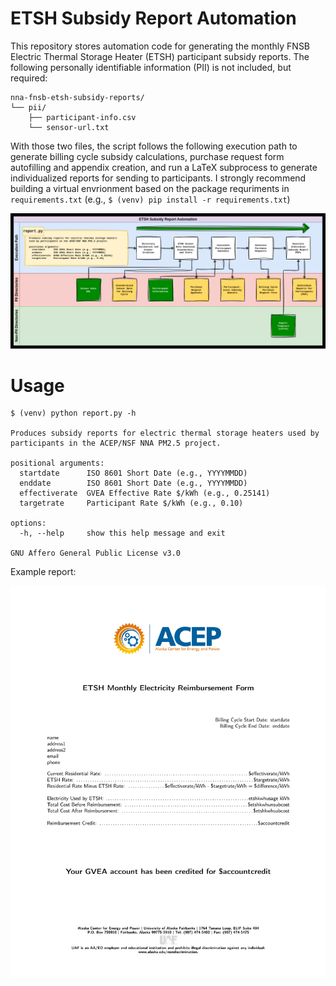 # ETSH Subsidy Report Automation
This repository stores automation code for generating the monthly FNSB Electric Thermal Storage Heater (ETSH) participant subsidy reports. The following personally identifiable information (PII) is not included, but required:
```
nna-fnsb-etsh-subsidy-reports/
└── pii/
    ├── participant-info.csv
    └── sensor-url.txt
```
With those two files, the script follows the following execution path to generate billing cycle subsidy calculations, purchase request form autofilling and appendix creation, and run a LaTeX subprocess to generate individualized reports for sending to participants. I strongly recommend building a virtual envrionment based on the package requriments in `requirements.txt` (e.g., `$ (venv) pip install -r requirements.txt`)

![program diagram](diagram.png)
# Usage
```
$ (venv) python report.py -h

Produces subsidy reports for electric thermal storage heaters used by participants in the ACEP/NSF NNA PM2.5 project.

positional arguments:
  startdate      ISO 8601 Short Date (e.g., YYYYMMDD)
  enddate        ISO 8601 Short Date (e.g., YYYYMMDD)
  effectiverate  GVEA Effective Rate $/kWh (e.g., 0.25141)
  targetrate     Participant Rate $/kWh (e.g., 0.10)

options:
  -h, --help     show this help message and exit

GNU Affero General Public License v3.0
```

Example report:

![example report](report-template.png)


